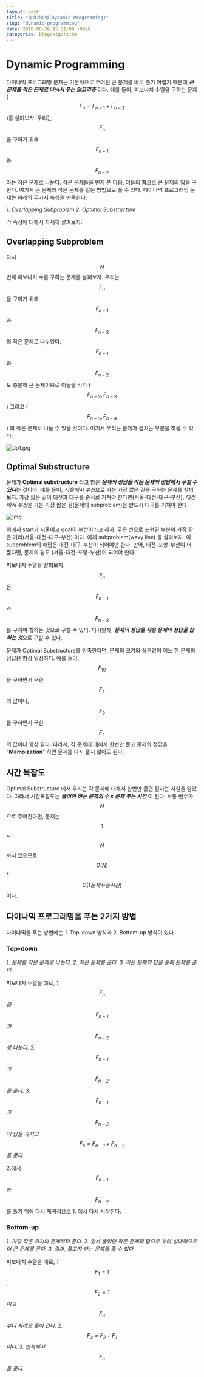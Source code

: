 ```yaml
---
layout: post
title: "동적계획법(Dynamic Programming)"
slug: "dynamic-programming"
date: 2018-08-26 15:31:00 +0900
categories: blog/algorithm
---
```


# Dynamic Programming

다이나믹 프로그래밍 문제는 기본적으로 주어진 큰 문제를 바로 풀기 어렵기 때문에 ***큰 문제를 작은 문제로 나눠서 푸는 알고리즘*** 이다. 예를 들어, 피보나치 수열을 구하는 문제($$F_n = F_{n-1} +F_{n-2}$$)를 살펴보자. 우리는 $$F_n$$ 을 구하기 위해 $$F_{n-1}$$ 과 $$F_{n-2}$$ 라는 작은 문제로 나눈다. 작은 문제들을 먼저 푼 다음, 이들의 합으로 큰 문제의 답을 구한다. 여기서 큰 문제와 작은 문제를 같은 방법으로 풀 수 있다. 다이나믹 프로그래밍 문제는 아래의 두가지 속성을 만족한다.

*1. Overlapping Subproblem* 
*2. Optimal Substructure*

각 속성에 대해서 자세히 살펴보자.



## Overlapping Subproblem

다시 $$N​$$ 번째 피보나치 수를 구하는 문제를 살펴보자. 우리는 $$F_n​$$ 을 구하기 위해 $$F_{n-1}​$$ 과 $$F_{n-2}​$$ 의 작은 문제로 나누었다. $$F_{n-1}​$$ 과 $$F_{n-2}​$$ 도 충분히 큰 문제이므로 이들을 각각 ($$F_{n-2}, F_{n-3}​$$) 그리고 ($$F_{n-3}, F_{n-4}​$$) 의 작은 문제로 나눌 수 있을 것이다. 여기서 우리는 문제가 겹치는 부분을 찾을 수 있다.

![dp1.jpg](https://github.com/sjnov11/sjnov11.github.com/blob/master/_img/2018/08/26/dp1.jpg?raw=true)



## Optimal Substructure

문제가 **Optimal substructure** 라고 함은 ***문제의 정답을 작은 문제의 정답에서 구할 수 있다***는 것이다. 예를 들어, *서울에서 부산*으로 가는 가장 짧은 길을 구하는 문제를 살펴보자. 가장 짧은 길이 대전과 대구를 순서로 거쳐야 한다면(서울-대전-대구-부산), *대전에서 부산*을 가는 가장 짧은 길(문제의 subproblem)은 반드시 대구를 거쳐야 한다.

![img](https://upload.wikimedia.org/wikipedia/commons/thumb/0/03/Shortest_path_optimal_substructure.svg/200px-Shortest_path_optimal_substructure.svg.png)



위에서 start가 서울이고 goal이 부산이라고 하자. 굵은 선으로 표현된 부분이 가장 짧은 거리(서울-대전-대구-부산) 이다. 이제 subproblem(wavy line) 을 살펴보자. 이 subproblem의 해답은 대전-대구-부산이 되어야만 한다. 만약, 대전-포항-부산이 더 짧다면, 문제의 답도 (서울-대전-포항-부산)이 되어야 한다.

피보나치 수열을 살펴보자. $$F_n$$ 은 $$F_{n-1}$$ 과 $$F_{n-2}$$ 를 구하여 합하는 것으로 구할 수 있다. 다시말해, ***문제의 정답을 작은 문제의 정답을 합하는 것***으로 구할 수 있다.

문제가 Optimal Substructure를 만족한다면, 문제의 크기와 상관없이 어느 한 문제의 정답은 항상 일정하다. 예를 들어, $$F_{10}$$ 을 구하면서 구한 $$F_4$$ 의 값이나, $$F_9$$ 를 구하면서 구한 $$F_4$$ 의 값이나 항상 같다. 따라서, 각 문제에 대해서 한번만 풀고 문제의 정답을 "**Memoization**" 하면 문제를 다시 풀지 않아도 된다.



## 시간 복잡도

Optimal Substructure 에서 우리는 각 문제에 대해서 한번만 풀면 된다는 사실을 알았다. 따라서 시간복잡도는 ***풀어야 하는 문제의 수 x 문제 푸는 시간*** 이 된다. 보통 변수가 $$N$$ 으로 주어진다면, 문제는 $$1$$ ~ $$N$$ 까지 있으므로 $$O(N)$$ * $$O(1문제 푸는 시간)$$ 이다.



## 다이나믹 프로그래밍을 푸는 2가지 방법

다이나믹을 푸는 방법에는 1. Top-down 방식과 2. Bottom-up 방식이 있다.



### Top-down

*1. 문제를 작은 문제로 나눈다.*
*2. 작은 문제를 푼다.*
*3. 작은 문제의 답을 통해 문제를 푼다.*

피보나치 수열을 예로,
*1. $$F_n$$ 을 $$F_{n-1}$$ 과 $$F_{n-2}$$ 로 나눈다.*
*2. $$F_{n-1}$$과 $$F_{n-2}$$를 푼다.*
*3. $$F_{n-1}$$ 과 $$F_{n-2}$$ 의 답을 가지고 $$F_n = F_{n-1}+F_{n-2}$$ 을 푼다.*

2.에서 $$F_{n-1}$$ 과 $$F_{n-2}$$ 를 풀기 위해 다시 재귀적으로 1. 에서 다시 시작한다.



### Bottom-up

*1. 가장 작은 크기의 문제부터 푼다.*
*2. 앞서 풀었던 작은 문제의 답으로 부터 상대적으로 더 큰 문제를 푼다.*
*3. 결과, 풀고자 하는 문제를 풀 수 있다.*

피보나치 수열을 예로,
*1. $$F_1 = 1$$, $$F_2 = 1$$  이고 $$F_3$$ 부터 차례로 풀어 간다.*
*2. $$F_3 = F_2 + F_1$$ 이다.*
*3. 반복해서 $$F_n$$ 을 푼다.*


